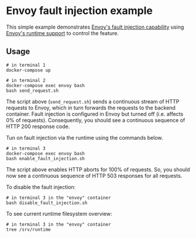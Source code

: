 Envoy fault injection example
=============================

This simple example demonstrates [Envoy's fault injection
capability](https://www.envoyproxy.io/docs/envoy/latest/configuration/http_filters/fault_filter) using [Envoy's runtime
support](https://www.envoyproxy.io/docs/envoy/latest/configuration/runtime) to control the feature.


## Usage
```
# in terminal 1
docker-compose up

# in terminal 2
docker-compose exec envoy bash
bash send_request.sh
```

The script above (`send_request.sh`) sends a continuous stream of HTTP requests to Envoy, which in turn forwards the
requests to the backend container. Fault injection is configured in Envoy but turned off (i.e. affects 0% of requests).
Consequently, you should see a continuous sequence of HTTP 200 response code.

Tun on fault injection via the runtime using the commands below.

```
# in terminal 3
docker-compose exec envoy bash
bash enable_fault_injection.sh
```

The script above enables HTTP aborts for 100% of requests. So, you should now see a continuous sequence of HTTP 503
responses for all requests.

To disable the fault injection:

```
# in terminal 3 in the "envoy" container
bash disable_fault_injection.sh
```

To see current runtime filesystem overview:

```
# in terminal 3 in the "envoy" container
tree /srv/runtime
```
